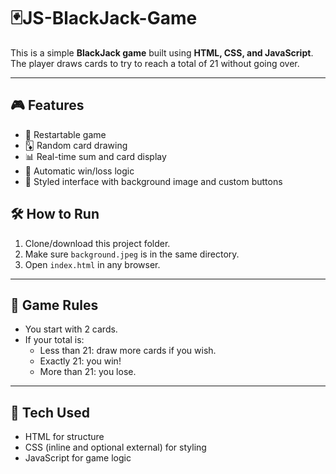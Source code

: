 # 🃏JS-BlackJack-Game

This is a simple **BlackJack game** built using **HTML, CSS, and JavaScript**. The player draws cards to try to reach a total of 21 without going over.

---

## 🎮 Features

- 🔁 Restartable game
- 🃍 Random card drawing
- 📊 Real-time sum and card display
- 🧠 Automatic win/loss logic
- 🎨 Styled interface with background image and custom buttons

## 🛠️ How to Run

1. Clone/download this project folder.
2. Make sure `background.jpeg` is in the same directory.
3. Open `index.html` in any browser.

---

## 📜 Game Rules

- You start with 2 cards.
- If your total is:
  - Less than 21: draw more cards if you wish.
  - Exactly 21: you win!
  - More than 21: you lose.

---

## 🚀 Tech Used

- HTML for structure
- CSS (inline and optional external) for styling
- JavaScript for game logic
